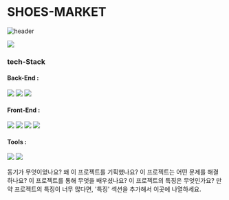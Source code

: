 # SHOES-MARKET
![header](https://capsule-render.vercel.app/api?type=waving&color=gradient&customColorList=0,2,2,5,30&height=300&section=header&text=SHOES%20MARKET&fontSize=90&animation=fadeIn&fontAlignY=38&desc=sujin's%20portfolio)
<!-- 방문자수 --!>
<p>
<a href="https://hits.seeyoufarm.com"><img src="https://hits.seeyoufarm.com/api/count/incr/badge.svg?url=https%3A%2F%2Fgithub.com%2Fqkrtn0928@naver.com%2Fhit-counter&count_bg=%2379C83D&title_bg=%23555555&icon=&icon_color=%23E7E7E7&title=hits&edge_flat=false"/></a>
</p>
<div> 
<h3>tech-Stack</h3>
<p>
<h4>Back-End : </h4>
<img src="https://img.shields.io/badge/java-%23ED8B00.svg?style=for-the-badge&logo=openjdk&logoColor=white">
<img src="https://img.shields.io/badge/Oracle-F80000?style=for-the-badge&logo=oracle&logoColor=white">
<img src="https://img.shields.io/badge/apache%20tomcat-%23F8DC75.svg?style=for-the-badge&logo=apache-tomcat&logoColor=black">
</p>
<p>
<h4>Front-End : </h4>
<img src="https://img.shields.io/badge/css3-%231572B6.svg?style=for-the-badge&logo=css3&logoColor=white">
<img src="https://img.shields.io/badge/html5-%23E34F26.svg?style=for-the-badge&logo=html5&logoColor=white">
<img src="https://img.shields.io/badge/javascript-%23323330.svg?style=for-the-badge&logo=javascript&logoColor=%23F7DF1E">
<img src="https://img.shields.io/badge/bootstrap-%238511FA.svg?style=for-the-badge&logo=bootstrap&logoColor=white">
</p>
<p>
<h4>Tools : </h4>
<img src="https://img.shields.io/badge/Eclipse-FE7A16.svg?style=for-the-badge&logo=Eclipse&logoColor=white">
<img src="https://img.shields.io/badge/Windows-0078D6?style=for-the-badge&logo=windows&logoColor=white">
</p>
</div>
<div>
동기가 무엇이었나요?
왜 이 프로젝트를 기획했나요?
이 프로젝트는 어떤 문제를 해결하나요?
이 프로젝트를 통해 무엇을 배우셨나요?
이 프로젝트의 특징은 무엇인가요?
만약 프로젝트의 특징이 너무 많다면, '특징' 섹션을 추가해서 이곳에 나열하세요.
</div>
